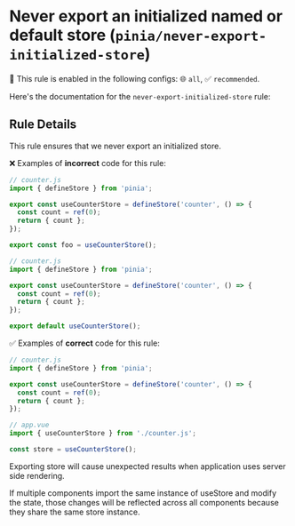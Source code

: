 # Never export an initialized named or default store (`pinia/never-export-initialized-store`)

💼 This rule is enabled in the following configs: 🌐 `all`, ✅ `recommended`.

<!-- end auto-generated rule header -->

Here's the documentation for the `never-export-initialized-store` rule:

## Rule Details

This rule ensures that we never export an initialized store.

❌ Examples of **incorrect** code for this rule:

```js
// counter.js
import { defineStore } from 'pinia';

export const useCounterStore = defineStore('counter', () => {
  const count = ref(0);
  return { count };
});

export const foo = useCounterStore();
```

```js
// counter.js
import { defineStore } from 'pinia';

export const useCounterStore = defineStore('counter', () => {
  const count = ref(0);
  return { count };
});

export default useCounterStore();
```

✅ Examples of **correct** code for this rule:

```js
// counter.js
import { defineStore } from 'pinia';

export const useCounterStore = defineStore('counter', () => {
  const count = ref(0);
  return { count };
});
```

```js
// app.vue
import { useCounterStore } from './counter.js';

const store = useCounterStore();
```

Exporting store will cause unexpected results when application uses server side rendering.

If multiple components import the same instance of useStore and modify the state, those changes will be reflected across all components because they share the same store instance.
